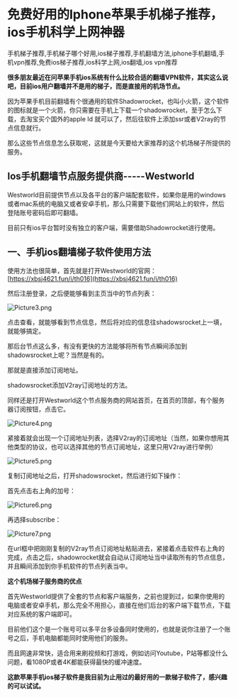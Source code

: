 # 免费好用的Iphone苹果手机梯子推荐，ios手机科学上网神器
手机梯子推荐,手机梯子哪个好用,ios梯子推荐,手机翻墙方法,iphone手机翻墙,手机vpn推荐,免费ios梯子推荐,ios科学上网,ios翻墙,ios vpn推荐

**很多朋友最近在问苹果手机ios系统有什么比较合适的翻墙VPN软件，其实这么说吧，目前ios用户翻墙并不是用的梯子，而是直接用的机场节点。**

因为苹果手机目前翻墙有个很通用的软件Shadowrocket，也叫小火箭，这个软件的图标就是一个火箭，你只需要在手机上下载一个shadowrocket，至于怎么下载，去淘宝买个国外的apple Id 就可以了，然后往软件上添加ssr或者V2ray的节点信息就行。

那么这些节点信息怎么获取呢，这就是今天要给大家推荐的这个机场梯子所提供的服务。

## Ios手机翻墙节点服务提供商-----Westworld

Westworld目前提供节点以及各平台的客户端配套软件，如果你是用的windows或者mac系统的电脑又或者安卓手机，那么只需要下载他们网站上的软件，然后登陆账号密码后即可翻墙。

目前只有ios平台暂时没有独立的客户端，需要借助Shadowrocket进行使用。

## 一、手机ios翻墙梯子软件使用方法

使用方法也很简单，首先就是打开Westworld的官网：[https://xbsj4621.fun/i/th016](https://xbsj4621.fun/i/th016)

然后注册登录，之后便能够看到主页当中的节点列表：

![Picture3.png](https://s2.loli.net/2023/09/12/oLlcG49fe7Dqk5Z.png)

点击查看，就能够看到节点信息，然后将对应的信息往shadowsrocket上一填，就能够搞定。

那后台节点这么多，有没有更快的方法能够将所有节点瞬间添加到shadowsrocket上呢？当然是有的。

那就是直接添加订阅地址。

shadowsrocket添加V2ray订阅地址的方法。

同样还是打开Westworld这个节点服务商的网站首页，在首页的顶部，有个服务器订阅按钮，点击它。

![Picture4.png](https://s2.loli.net/2023/09/12/Uv5IlaSCFVJBgkQ.png)

紧接着就会出现一个订阅地址列表，选择V2ray的订阅地址（当然，如果你想用其他类型的协议，也可以选择其他的节点订阅地址，这里只用V2ray进行举例）

![Picture5.png](https://s2.loli.net/2023/09/12/Y1NDZBtQoWqsPC4.png)

复制订阅地址之后，打开shadowsrocket，然后进行如下操作：

首先点击右上角的加号：

![Picture6.png](https://s2.loli.net/2023/09/12/ly5ScTw2ng8rWCe.png)

再选择subscribe：

![Picture7.png](https://s2.loli.net/2023/09/12/8NGRtrwbjnpszdV.png)

在url框中把刚刚复制的V2ray节点订阅地址粘贴进去，紧接着点击软件右上角的完成，点击之后，shadowrocket就会自动从订阅地址当中读取所有的节点信息，并且瞬间添加到你手机软件的节点列表当中。

**这个机场梯子服务商的优点**

首先Westworld提供了全套的节点和客户端服务，之前也提到过，如果你使用的电脑或者安卓手机，那么完全不用担心，直接在他们后台的客户端下载节点，下载对应系统的客户端即可。

目前他们这个是一个账号可以多平台多设备同时使用的，也就是说你注册了一个账号之后，手机电脑都能同时使用他们的服务。

而且网速非常快，适合用来刷视频和打游戏，例如访问Youtube，P站等都没什么问题，看1080P或者4K都能获得最快的缓冲速度。

**这款苹果手机ios梯子软件是我目前为止用过的最好用的一款梯子软件了，感兴趣的可以试试。**
